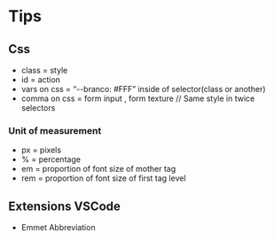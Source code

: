 # Tips

## Css

- class = style
- id = action
- vars on css = “--branco: #FFF” inside of selector(class or another)
- comma on css = form input , form texture // Same style in twice selectors

### Unit of measurement

- px = pixels
- % = percentage
- em = proportion of font size of mother tag
- rem = proportion of font size of first tag level

## Extensions VSCode

- Emmet Abbreviation
